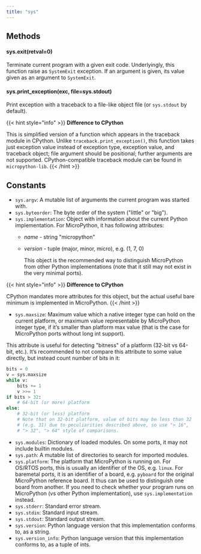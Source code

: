 ```yaml
---
title: "sys"
---
```


## Methods

#### sys.exit(retval=0)

Terminate current program with a given exit code. Underlyingly, this function raise as `SystemExit` exception. If an argument is given, its value given as an argument to `SystemExit`.

#### sys.print\_exception(exc, file=sys.stdout)

Print exception with a traceback to a file-like object file (or `sys.stdout` by default).

{{< hint style="info" >}}
**Difference to CPython**

This is simplified version of a function which appears in the traceback module in CPython. Unlike `traceback.print_exception()`, this function takes just exception value instead of exception type, exception value, and traceback object; file argument should be positional; further arguments are not supported. CPython-compatible traceback module can be found in `micropython-lib`.
{{< /hint >}}

## Constants

* `sys.argv`: A mutable list of arguments the current program was started with.
* `sys.byteorder`: The byte order of the system ("little" or "big").
* `sys.implementation`: Object with information about the current Python implementation. For MicroPython, it has following attributes:
  * _name_ - string "micropython"
  * _version_ - tuple (major, minor, micro), e.g. (1, 7, 0)

    This object is the recommended way to distinguish MicroPython from other Python implementations (note that it still may not exist in the very minimal ports).

{{< hint style="info" >}}
**Difference to CPython**

CPython mandates more attributes for this object, but the actual useful bare minimum is implemented in MicroPython.
{{< /hint >}}

* `sys.maxsize`: Maximum value which a native integer type can hold on the current platform, or maximum value representable by MicroPython integer type, if it’s smaller than platform max value (that is the case for MicroPython ports without long int support).

This attribute is useful for detecting "bitness" of a platform (32-bit vs 64-bit, etc.). It’s recommended to not compare this attribute to some value directly, but instead count number of bits in it:

```python
bits = 0
v = sys.maxsize
while v:
    bits += 1
    v >>= 1
if bits > 32:
    # 64-bit (or more) platform
else:
    # 32-bit (or less) platform
    # Note that on 32-bit platform, value of bits may be less than 32
    # (e.g. 31) due to peculiarities described above, so use "> 16",
    # "> 32", "> 64" style of comparisons.
```

* `sys.modules`: Dictionary of loaded modules. On some ports, it may not include builtin modules.
* `sys.path`: A mutable list of directories to search for imported modules.
* `sys.platform`: The platform that MicroPython is running on. For OS/RTOS ports, this is usually an identifier of the OS, e.g. `linux`. For baremetal ports, it is an identifier of a board, e.g. `pyboard` for the original MicroPython reference board. It thus can be used to distinguish one board from another. If you need to check whether your program runs on MicroPython (vs other Python implementation), use `sys.implementation` instead.
* `sys.stderr`: Standard error stream.
* `sys.stdin`: Standard input stream.
* `sys.stdout`: Standard output stream.
* `sys.version`: Python language version that this implementation conforms to, as a string.
* `sys.version_info`: Python language version that this implementation conforms to, as a tuple of ints.

